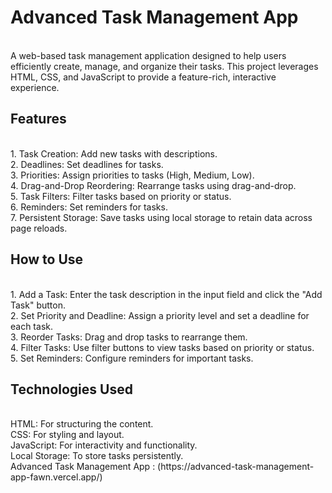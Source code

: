 <h1>Advanced Task Management App</h1>
<br>
A web-based task management application designed to help users efficiently create, manage, and organize their tasks. This project leverages HTML, CSS, and JavaScript to provide a feature-rich, interactive experience.
<br>
<h2>Features</h2>
<br>
1. Task Creation: Add new tasks with descriptions.
<br>
2. Deadlines: Set deadlines for tasks.
<br>
3. Priorities: Assign priorities to tasks (High, Medium, Low).
<br>
4. Drag-and-Drop Reordering: Rearrange tasks using drag-and-drop.
<br>
5. Task Filters: Filter tasks based on priority or status.
<br>
6. Reminders: Set reminders for tasks.
<br>
7. Persistent Storage: Save tasks using local storage to retain data across page reloads.
<br>
<h2>How to Use</h2>
<br>
1. Add a Task: Enter the task description in the input field and click the "Add Task" button.
<br>
2. Set Priority and Deadline: Assign a priority level and set a deadline for each task.
<br>
3. Reorder Tasks: Drag and drop tasks to rearrange them.
<br>
4. Filter Tasks: Use filter buttons to view tasks based on priority or status.
<br>
5. Set Reminders: Configure reminders for important tasks.
<br>
<h2>Technologies Used</h2>
<br>
HTML: For structuring the content.
<br>
CSS: For styling and layout.
<br>
JavaScript: For interactivity and functionality.
<br>
Local Storage: To store tasks persistently.
<br>
Advanced Task Management App : (https://advanced-task-management-app-fawn.vercel.app/)


